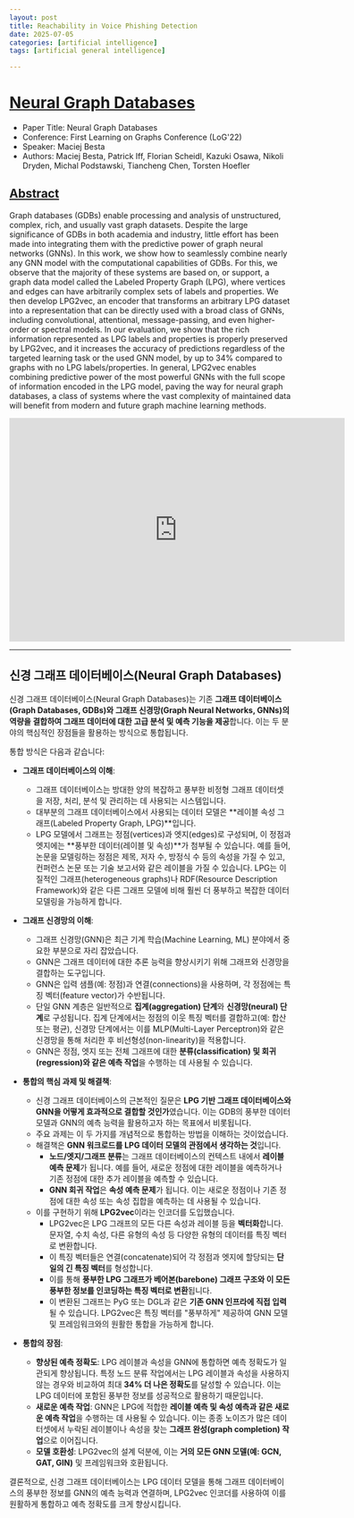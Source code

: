 ```yaml
---
layout: post
title: Reachability in Voice Phishing Detection
date: 2025-07-05
categories: [artificial intelligence]
tags: [artificial general intelligence]

---
```


# [Neural Graph Databases](https://www.youtube.com/watch?v=OZBLgKKU7IY)

* Paper Title: Neural Graph Databases 
* Conference: First Learning on Graphs Conference (LoG'22)
* Speaker: Maciej Besta 
* Authors: Maciej Besta, Patrick Iff, Florian Scheidl, Kazuki Osawa, Nikoli Dryden, Michal Podstawski, Tiancheng Chen, Torsten Hoefler



## [Abstract](https://notebooklm.google.com/notebook/2b8744d6-6bea-4d4a-8b71-b73cb284167c/audio)

Graph databases (GDBs) enable processing and analysis of unstructured, complex, rich, and usually vast graph datasets. Despite the large significance of GDBs in both academia and industry, little effort has been made into integrating them with the predictive power of graph neural networks (GNNs). In this work, we show how to seamlessly combine nearly any GNN model with the computational capabilities of GDBs. For this, we observe that the majority of these systems are based on, or support, a graph data model called the Labeled Property Graph (LPG), where vertices and edges can have arbitrarily complex sets of labels and properties. We then develop LPG2vec, an encoder that transforms an arbitrary LPG dataset into a representation that can be directly used with a broad class of GNNs, including convolutional, attentional, message-passing, and even higher-order or spectral models. In our evaluation, we show that the rich information represented as LPG labels and properties is properly preserved by LPG2vec, and it increases the accuracy of predictions regardless of the targeted learning task or the used GNN model, by up to 34% compared to graphs with no LPG labels/properties. In general, LPG2vec enables combining predictive power of the most powerful GNNs with the full scope of information encoded in the LPG model, paving the way for neural graph databases, a class of systems where the vast complexity of maintained data will benefit from modern and future graph machine learning methods.


<iframe width="600" height="400" src="https://www.youtube.com/embed/OZBLgKKU7IY?si=LvDteAYHj5LZG7Vp" title="YouTube video player" frameborder="0" allow="accelerometer; autoplay; clipboard-write; encrypted-media; gyroscope; picture-in-picture; web-share" referrerpolicy="strict-origin-when-cross-origin" allowfullscreen></iframe>


---

## 신경 그래프 데이터베이스(Neural Graph Databases)

신경 그래프 데이터베이스(Neural Graph Databases)는 기존 **그래프 데이터베이스(Graph Databases, GDBs)와 그래프 신경망(Graph Neural Networks, GNNs)의 역량을 결합하여 그래프 데이터에 대한 고급 분석 및 예측 기능을 제공**합니다. 이는 두 분야의 핵심적인 장점들을 활용하는 방식으로 통합됩니다.

통합 방식은 다음과 같습니다:

*   **그래프 데이터베이스의 이해**:
    *   그래프 데이터베이스는 방대한 양의 복잡하고 풍부한 비정형 그래프 데이터셋을 저장, 처리, 분석 및 관리하는 데 사용되는 시스템입니다.
    *   대부분의 그래프 데이터베이스에서 사용되는 데이터 모델은 **레이블 속성 그래프(Labeled Property Graph, LPG)**입니다.
    *   LPG 모델에서 그래프는 정점(vertices)과 엣지(edges)로 구성되며, 이 정점과 엣지에는 **풍부한 데이터(레이블 및 속성)**가 첨부될 수 있습니다. 예를 들어, 논문을 모델링하는 정점은 제목, 저자 수, 방정식 수 등의 속성을 가질 수 있고, 컨퍼런스 논문 또는 기술 보고서와 같은 레이블을 가질 수 있습니다. LPG는 이질적인 그래프(heterogeneous graphs)나 RDF(Resource Description Framework)와 같은 다른 그래프 모델에 비해 훨씬 더 풍부하고 복잡한 데이터 모델링을 가능하게 합니다.

*   **그래프 신경망의 이해**:
    *   그래프 신경망(GNN)은 최근 기계 학습(Machine Learning, ML) 분야에서 중요한 부분으로 자리 잡았습니다.
    *   GNN은 그래프 데이터에 대한 추론 능력을 향상시키기 위해 그래프와 신경망을 결합하는 도구입니다.
    *   GNN은 입력 샘플(예: 정점)과 연결(connections)을 사용하며, 각 정점에는 특징 벡터(feature vector)가 수반됩니다.
    *   단일 GNN 계층은 일반적으로 **집계(aggregation) 단계**와 **신경망(neural) 단계**로 구성됩니다. 집계 단계에서는 정점의 이웃 특징 벡터를 결합하고(예: 합산 또는 평균), 신경망 단계에서는 이를 MLP(Multi-Layer Perceptron)와 같은 신경망을 통해 처리한 후 비선형성(non-linearity)을 적용합니다.
    *   GNN은 정점, 엣지 또는 전체 그래프에 대한 **분류(classification) 및 회귀(regression)와 같은 예측 작업**을 수행하는 데 사용될 수 있습니다.

*   **통합의 핵심 과제 및 해결책**:
    *   신경 그래프 데이터베이스의 근본적인 질문은 **LPG 기반 그래프 데이터베이스와 GNN을 어떻게 효과적으로 결합할 것인가**였습니다. 이는 GDB의 풍부한 데이터 모델과 GNN의 예측 능력을 활용하고자 하는 목표에서 비롯됩니다.
    *   주요 과제는 이 두 가지를 개념적으로 통합하는 방법을 이해하는 것이었습니다.
    *   해결책은 **GNN 워크로드를 LPG 데이터 모델의 관점에서 생각하는 것**입니다.
        *   **노드/엣지/그래프 분류**는 그래프 데이터베이스의 컨텍스트 내에서 **레이블 예측 문제**가 됩니다. 예를 들어, 새로운 정점에 대한 레이블을 예측하거나 기존 정점에 대한 추가 레이블을 예측할 수 있습니다.
        *   **GNN 회귀 작업**은 **속성 예측 문제**가 됩니다. 이는 새로운 정점이나 기존 정점에 대한 속성 또는 속성 집합을 예측하는 데 사용될 수 있습니다.
    *   이를 구현하기 위해 **LPG2vec**이라는 인코더를 도입했습니다.
        *   LPG2vec은 LPG 그래프의 모든 다른 속성과 레이블 등을 **벡터화**합니다. 문자열, 수치 속성, 다른 유형의 속성 등 다양한 유형의 데이터를 특징 벡터로 변환합니다.
        *   이 특징 벡터들은 연결(concatenate)되어 각 정점과 엣지에 할당되는 **단일의 긴 특징 벡터**를 형성합니다.
        *   이를 통해 **풍부한 LPG 그래프가 베어본(barebone) 그래프 구조와 이 모든 풍부한 정보를 인코딩하는 특징 벡터로 변환**됩니다.
        *   이 변환된 그래프는 PyG 또는 DGL과 같은 **기존 GNN 인프라에 직접 입력**될 수 있습니다. LPG2vec은 특징 벡터를 "풍부하게" 제공하여 GNN 모델 및 프레임워크와의 원활한 통합을 가능하게 합니다.

*   **통합의 장점**:
    *   **향상된 예측 정확도**: LPG 레이블과 속성을 GNN에 통합하면 예측 정확도가 일관되게 향상됩니다. 특정 노드 분류 작업에서는 LPG 레이블과 속성을 사용하지 않는 경우와 비교하여 최대 **34% 더 나은 정확도**를 달성할 수 있습니다. 이는 LPG 데이터에 포함된 풍부한 정보를 성공적으로 활용하기 때문입니다.
    *   **새로운 예측 작업**: GNN은 LPG에 적합한 **레이블 예측 및 속성 예측과 같은 새로운 예측 작업**을 수행하는 데 사용될 수 있습니다. 이는 종종 노이즈가 많은 데이터셋에서 누락된 레이블이나 속성을 찾는 **그래프 완성(graph completion) 작업**으로 이어집니다.
    *   **모델 호환성**: LPG2vec의 설계 덕분에, 이는 **거의 모든 GNN 모델(예: GCN, GAT, GIN)** 및 프레임워크와 호환됩니다.

결론적으로, 신경 그래프 데이터베이스는 LPG 데이터 모델을 통해 그래프 데이터베이스의 풍부한 정보를 GNN의 예측 능력과 연결하며, LPG2vec 인코더를 사용하여 이를 원활하게 통합하고 예측 정확도를 크게 향상시킵니다.

